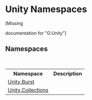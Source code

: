 # Unity Namespaces
 

\[Missing <summary> documentation for "G:Unity"\]


## Namespaces
&nbsp;<table><tr><th>Namespace</th><th>Description</th></tr><tr><td><a href="19e9d943-bcd9-a4a4-9352-2eef51d57903">Unity.Burst</a></td><td></td></tr><tr><td><a href="52449a24-d9ed-2309-6c07-183cca6a562f">Unity.Collections</a></td><td></td></tr></table>&nbsp;
